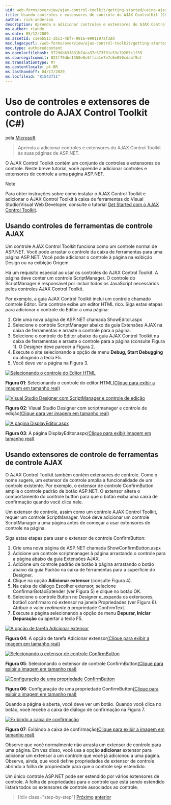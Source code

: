 ```yaml
---
uid: web-forms/overview/ajax-control-toolkit/getting-started/using-ajax-control-toolkit-controls-and-control-extenders-cs
title: Usando controles e extensores de controle do AJAX ControlKit (C#) | Microsoft Docs
author: rick-anderson
description: Aprenda a adicionar controles e extensores do AJAX Control Toolkit às suas páginas de ASP.NET.
ms.author: riande
ms.date: 05/12/2009
ms.assetid: c1e6b51c-3bc3-4bf7-9916-9991197af3dd
msc.legacyurl: /web-forms/overview/ajax-control-toolkit/getting-started/using-ajax-control-toolkit-controls-and-control-extenders-cs
msc.type: authoredcontent
ms.openlocfilehash: 5729db63f831b74ca37c573791c53c39265c1f39
ms.sourcegitcommit: 022f79dbc1350e0c6ffaa1e7e7c6e850cdabf9af
ms.translationtype: MT
ms.contentlocale: pt-BR
ms.lasthandoff: 04/17/2020
ms.locfileid: "81543711"
---
```

# <a name="using-ajax-control-toolkit-controls-and-control-extenders-c"></a>Uso de controles e extensores de controle do AJAX Control Toolkit (C#)

pela [Microsoft](https://github.com/microsoft)

> Aprenda a adicionar controles e extensores do AJAX Control Toolkit às suas páginas de ASP.NET.

O AJAX Control Toolkit contém um conjunto de controles e extensores de controle. Neste breve tutorial, você aprende a adicionar controles e extensores de controle a uma página ASP.NET.

> [!NOTE] 
> 
> Para obter instruções sobre como instalar o AJAX Control Toolkit e adicionar o AJAX Control Toolkit à caixa de ferramentas do Visual Studio/Visual Web Developer, consulte o tutorial [Get Started com o AJAX Control Toolkit](get-started-with-the-ajax-control-toolkit-cs.md).

## <a name="using-ajax-control-toolkit-controls"></a>Usando controles de ferramentas de controle AJAX

Um controle AJAX Control Toolkit funciona como um controle normal de ASP.NET. Você pode arrastar o controle da caixa de ferramentas para uma página ASP.NET. Você pode adicionar o controle à página na exibição Design ou na exibição Origem.

Há um requisito especial ao usar os controles do AJAX Control Toolkit. A página deve conter um controle ScriptManager. O controle do ScriptManager é responsável por incluir todos os JavaScript necessários pelos controles AJAX Control Toolkit.

Por exemplo, a guia AJAX Control Toolkit inclui um controle chamado controle Editor. Este controle exibe um editor HTML rico. Siga estas etapas para adicionar o controle do Editor a uma página:

1. Crie uma nova página de ASP.NET chamada ShowEditor.aspx
2. Selecione o controle ScriptManager abaixo da guia Extensões AJAX na caixa de ferramentas e arraste o controle para a página.
3. Selecione o controle do Editor abaixo da guia AJAX Control Toolkit na caixa de ferramentas e arraste o controle para a página (consulte Figura 1). O Designer deve parecer a Figura 2.
4. Execute o site selecionando a opção de menu **Debug, Start Debugging** ou atingindo a tecla F5.
5. Você deve ver a página na Figura 3.

[![Selecionando o controle do Editor HTML](using-ajax-control-toolkit-controls-and-control-extenders-cs/_static/image1.jpg)](using-ajax-control-toolkit-controls-and-control-extenders-cs/_static/image1.png)

**Figura 01**: Selecionando o controle do editor HTML[(Clique para exibir a imagem em tamanho real)](using-ajax-control-toolkit-controls-and-control-extenders-cs/_static/image2.png)

[![Visual Studio Designer com ScriptManager e controle de edição](using-ajax-control-toolkit-controls-and-control-extenders-cs/_static/image2.jpg)](using-ajax-control-toolkit-controls-and-control-extenders-cs/_static/image3.png)

**Figura 02**: Visual Studio Designer com scriptmanager e controle de edição[(Clique para ver imagem em tamanho real)](using-ajax-control-toolkit-controls-and-control-extenders-cs/_static/image4.png)

[![A página DisplayEditor.aspx](using-ajax-control-toolkit-controls-and-control-extenders-cs/_static/image3.jpg)](using-ajax-control-toolkit-controls-and-control-extenders-cs/_static/image5.png)

**Figura 03**: A página DisplayEditor.aspx[(Clique para exibir imagem em tamanho real)](using-ajax-control-toolkit-controls-and-control-extenders-cs/_static/image6.png)

## <a name="using-ajax-control-toolkit-control-extenders"></a>Usando extensores de controle de ferramentas de controle AJAX

O AJAX Control Toolkit também contém extensores de controle. Como o nome sugere, um extensor de controle amplia a funcionalidade de um controle existente. Por exemplo, o extensor de controle ConfirmButton amplia o controle padrão de botão ASP.NET. O extensor altera o comportamento do controle button para que o botão exiba uma caixa de confirmação quando você clica nele.

Um extensor de controle, assim como um controle AJAX Control Toolkit, requer um controle ScriptManager. Você deve adicionar um controle ScriptManager a uma página antes de começar a usar extensores de controle na página.

Siga estas etapas para usar o extensor de controle ConfirmButton:

1. Crie uma nova página de ASP.NET chamada ShowConfirmButton.aspx
2. Adicione um controle scriptmanager à página arrastando o controle para a página abaixo da guia Extensões AJAX.
3. Adicione um controle padrão de botão à página arrastando o botão abaixo da guia Padrão na caixa de ferramentas para a superfície do Designer.
4. Clique na opção **Adicionar extensor** (consulte Figura 4).
5. Na caixa de diálogo Escolher extensor, selecione ConfirmarBotãoExtender (ver Figura 5) e clique no botão OK.
6. Selecione o controle Button no Designer e\_expanda os extensores, botão1 confirmaro nó extensor na janela Propriedades (ver Figura 6). Atribuir o valor *realmente à* propriedade ConfirmText.
7. Execute a página selecionando a opção de menu **Depurar, Iniciar Depuração** ou apertar a tecla F5.

[![A opção de tarefa Adicionar extensor](using-ajax-control-toolkit-controls-and-control-extenders-cs/_static/image4.jpg)](using-ajax-control-toolkit-controls-and-control-extenders-cs/_static/image7.png)

**Figura 04**: A opção de tarefa Adicionar extensor[(Clique para exibir a imagem em tamanho real)](using-ajax-control-toolkit-controls-and-control-extenders-cs/_static/image8.png)

[![Selecionando o extensor de controle ConfirmButton](using-ajax-control-toolkit-controls-and-control-extenders-cs/_static/image5.jpg)](using-ajax-control-toolkit-controls-and-control-extenders-cs/_static/image9.png)

**Figura 05**: Selecionando o extensor de controle ConfirmButton[(Clique para exibir a imagem em tamanho real)](using-ajax-control-toolkit-controls-and-control-extenders-cs/_static/image10.png)

[![Configuração de uma propriedade ConfirmButton](using-ajax-control-toolkit-controls-and-control-extenders-cs/_static/image6.jpg)](using-ajax-control-toolkit-controls-and-control-extenders-cs/_static/image11.png)

**Figura 06**: Configuração de uma propriedade ConfirmButton[(Clique para exibir a imagem em tamanho real)](using-ajax-control-toolkit-controls-and-control-extenders-cs/_static/image12.png)

Quando a página é aberta, você deve ver um botão. Quando você clica no botão, você recebe a caixa de diálogo de confirmação na Figura 7.

[![Exibindo a caixa de confirmação](using-ajax-control-toolkit-controls-and-control-extenders-cs/_static/image7.jpg)](using-ajax-control-toolkit-controls-and-control-extenders-cs/_static/image13.png)

**Figura 07**: Exibindo a caixa de confirmação[(Clique para exibir a imagem em tamanho real)](using-ajax-control-toolkit-controls-and-control-extenders-cs/_static/image14.png)

Observe que você normalmente não arrasta um extensor de controle para uma página. Em vez disso, você usa a opção **adicionar** extensor para adicionar um extensor a um controle que você já adicionou a uma página. Observe, ainda, que você define propriedades de extensor de controle abrindo a folha de propriedade para que o controle seja estendido.

Um único controle ASP.NET pode ser estendido por vários extensores de controle. A folha de propriedades para o controle que está sendo estendido listará todos os extensores de controle associados ao controle.

> [!div class="step-by-step"]
> [Próximo](get-started-with-the-ajax-control-toolkit-cs.md)
> [anterior](creating-a-custom-ajax-control-toolkit-control-extender-cs.md)
